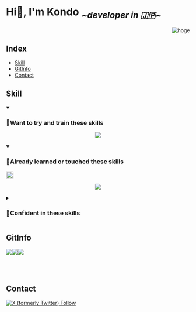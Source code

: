

# Hi👋, I'm Kondo <sub> *\~developer in 🇯🇵\~*</sub>

<p align="right"> 
	<img src="https://komarev.com/ghpvc/?username=KondoRinichi&label=Profile%20views&color=0e75b6&style=flat&logo-size=amd" alt="hoge" /> 
</p>

## Index

- [Skill](#skill)
- [GitInfo](#gitinfo)
- [Contact](#contact)

<!-- スキル -->

## Skill

<details open>
<summary>
<h3>🌱Want to try and train these skills</h3>
</summary>
<p class="skill_content" align="center">
	<a href="https://skillicons.dev">
  		<img src="https://skillicons.dev/icons?i=angular,aws,docker,azure,react,vue,fastapi,python,go&perline=5" />
	</a>
</p>
</details>

<details open>
<summary>
<h3>🔰Already learned or touched these skills&nbsp</h3><sub><img src="https://img.shields.io/badge/Not Masterd!-yet-red" height="20"></sub>
</summary>
<p class="skill_content" align="center">
	<a href="https://skillicons.dev">
		<img src="https://skillicons.dev/icons?i=cs,dotnet,html,css,js&perline=5" />
	</a>
</p>
</details>

<details>
<summary>
<h3>🌳Confident in these skills</h3>
</summary>
	<p align="center">
	<img src="https://img.shields.io/badge/Not Now-😢-blue" height="30">
	</p>
</details>

<!-- git情報 -->
## GitInfo
<div align="center">
  <div style="display: flex;">
<a>
<img  src="https://github-readme-stats.vercel.app/api?username=KondoRinichi&count_private=true&theme=aura&show_icons=true&locale=ja"/>
</a>
<a>
<img  src="https://github-readme-streak-stats.herokuapp.com/?user=KondoRinichi&theme=aura&show_icons=true&locale=ja" />
</a>
<a>
<img align="left" src="https://github-readme-stats.vercel.app/api/top-langs?username=KondoRinichi&theme=aura&show_icons=true&locale=ja&layout=donut-vertical"  />
</a>
  </div>
</div>
<br><br><br>
<!-- コンタクト -->

## Contact
[![X (formerly Twitter) Follow](https://img.shields.io/twitter/follow/%E9%AC%BC%E6%BB%85?link=https%3A%2F%2Fx.com%2Fkimetsu_off%3Flang%3Dja)](https://img.shields.io/twitter/follow/%E3%82%8A%E3%82%93%E3%82%8A%E3%82%93?link=https%3A%2F%2Fx.com%2Fharu4sis%3Flang%3Dja
)


